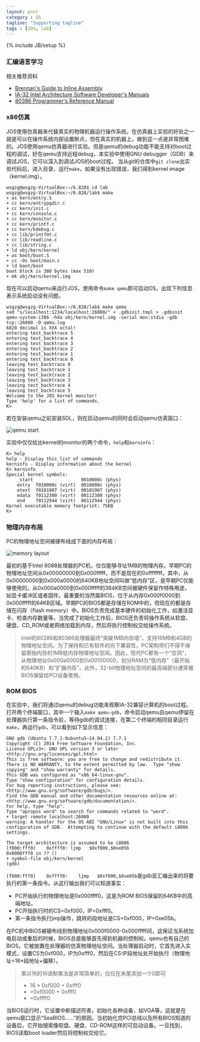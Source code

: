 ```yaml
---
layout: post
category : OS
tagline: "Supporting tagline"
tags : [JOS, lab]
---
```

{% include JB/setup %}

### 汇编语言学习

相关推荐资料

- [Brennan's Guide to Inline Assembly](http://www.delorie.com/djgpp/doc/brennan/brennan_att_inline_djgpp.html)
- [IA-32 Intel Architecture Software Developer's Manuals](http://www.intel.com/content/www/us/en/processors/architectures-software-developer-manuals.html)
- [80386 Programmer's Reference Manual](http://pdosnew.csail.mit.edu/6.828/2014/readings/i386/toc.htm)

### x86仿真

JOS使用仿真器来代替真实的物理机器运行操作系统。在仿真器上实验的好处之一就是可以在操作系统内部设置断点，但在真实的机器上，做到这一点是非常困难的。JOS使用qemu仿真器进行实验。但是qemu的debug功能不能支持对boot过程的调试，好在qemu支持远程debug，本实验中使用GNU debugger（GDB）来调试JOS，它可以深入到调试JOS的boot过程。
当从git的仓库中`git clone`出实验代码后，进入目录，运行`make`，如果没有出现错误，我们得到kernel image（kernel.img）。

<!-- more -->

	wsgzg@wsgzg-VirtualBox:~/6.828$ cd lab
	wsgzg@wsgzg-VirtualBox:~/6.828/lab$ make
	+ as kern/entry.S
	+ cc kern/entrypgdir.c
	+ cc kern/init.c
	+ cc kern/console.c
	+ cc kern/monitor.c
	+ cc kern/printf.c
	+ cc kern/kdebug.c
	+ cc lib/printfmt.c
	+ cc lib/readline.c
	+ cc lib/string.c
	+ ld obj/kern/kernel
	+ as boot/boot.S
	+ cc -Os boot/main.c
	+ ld boot/boot
	boot block is 380 bytes (max 510)
	+ mk obj/kern/kernel.img

现在可以启动qemu来运行JOS，使用命令`make qemu`即可启动OS，出现下列信息表示系统启动没有问题。

	wsgzg@wsgzg-VirtualBox:~/6.828/lab$ make qemu
	sed "s/localhost:1234/localhost:26000/" < .gdbinit.tmpl > .gdbinit
	qemu-system-i386 -hda obj/kern/kernel.img -serial mon:stdio -gdb tcp::26000 -D qemu.log 
	6828 decimal is XXX octal!
	entering test_backtrace 5
	entering test_backtrace 4
	entering test_backtrace 3
	entering test_backtrace 2
	entering test_backtrace 1
	entering test_backtrace 0
	leaving test_backtrace 0
	leaving test_backtrace 1
	leaving test_backtrace 2
	leaving test_backtrace 3
	leaving test_backtrace 4
	leaving test_backtrace 5
	Welcome to the JOS kernel monitor!
	Type 'help' for a list of commands.
	K>

若在安装qemu之前安装SDL，则在启动qemu的同时会启动qemu仿真窗口：

![qemu start](/assets/images/qemu.png)

实验中仅仅给出kernel的monitor的两个命令，`help`和`kerninfo`：

	K> help
	help - Display this list of commands
	kerninfo - Display information about the kernel
	K> kerninfo
	Special kernel symbols:
  		_start                  0010000c (phys)
  		entry  f010000c (virt)  0010000c (phys)
  		etext  f0101907 (virt)  00101907 (phys)
  		edata  f0112300 (virt)  00112300 (phys)
  		end    f0112944 (virt)  00112944 (phys)
	Kernel executable memory footprint: 75KB
	K>

### 物理内存布局

PC的物理地址空间被硬布线成下面的内存布局：

![memory layout](/assets/images/memory_layout.png)

最初的基于Intel 8088处理器的PC机，仅仅能够寻址1MB的物理内存。早期PC的物理地址空间从0x00000000到0x000fffff，而不是现在的0xffffffff。其中，从0x00000000到0x000a0000的640KB地址空间叫做“低内存”区，是早期PC仅能够使用的。从0x000a0000到0x000fffff的384KB空间被硬件保留作特殊用途，如显卡缓冲区或者固件。最重要的当然属BIOS，位于从内存0x000f0000到0x000fffff的64KB区域。早期PC的BIOS都是存储在ROM中的，但现在的都是存储在闪存（flash memory）中。BIOS负责完成基本硬件的初始化工作，如激活显卡、检查内存数量等。当完成了初始化工作后，BIOS还负责将操作系统从软盘、硬盘、CD\_ROM或者网络加载到内存，然后将执行控制权交给操作系统。

> Intel的80286和80386处理器最终“突破1MB内存墙”，支持16MB和4GB的物理地址空间。为了保持和已有软件的向下兼容性，PC架构师们不得不保留原始内存的1MB低内存物理地址空间。因此，现代PC都有一个“空洞”，从物理地址0x000a0000到0x00100000，划分RAM为“低内存”（最开始的640KB）和“扩展内存”。此外，32-bit物理地址空间的最高端部分通常被BIOS保留给PCI设备使用。

### ROM BIOS
在实验中，我们将通过qemu的debug功能来观察IA-32兼容计算机的boot过程。
打开两个终端窗口，其中一个输入`make qemu-gdb`，命令启动qemu且qemu停留在处理器执行第一条指令前，等待gdb的调试连接，在第二个终端的相同目录运行`make`，再运行`gdb`，可以看到如下显示信息：

	GNU gdb (Ubuntu 7.7.1-0ubuntu5~14.04.2) 7.7.1
	Copyright (C) 2014 Free Software Foundation, Inc.
	License GPLv3+: GNU GPL version 3 or later <http://gnu.org/licenses/gpl.html>
	This is free software: you are free to change and redistribute it.
	There is NO WARRANTY, to the extent permitted by law.  Type "show copying" and "show warranty" for details.
	This GDB was configured as "x86_64-linux-gnu".
	Type "show configuration" for configuration details.
	For bug reporting instructions, please see:
	<http://www.gnu.org/software/gdb/bugs/>.
	Find the GDB manual and other documentation resources online at:
	<http://www.gnu.org/software/gdb/documentation/>.
	For help, type "help".
	Type "apropos word" to search for commands related to "word".
	+ target remote localhost:26000
	warning: A handler for the OS ABI "GNU/Linux" is not built into this configuration of GDB.  Attempting to continue with the default i8086 settings.
	
	The target architecture is assumed to be i8086
	[f000:fff0]    0xffff0:	ljmp   $0xf000,$0xe05b
	0x0000fff0 in ?? ()
	+ symbol-file obj/kern/kernel
	(gdb)
    
`[f000:fff0]    0xffff0:	ljmp   $0xf000,$0xe05b`是gdb反汇编出来的将要执行的第一条指令。从这行输出我们可以知道事实：

- PC开始执行的物理地址是0x000ffff0，这是为ROM BIOS保留的64KB中的高端地址。
- PC开始执行时的CS=0xf000，IP=0xfff0。
- 第一条指令执行jmp操作，跳转的段地址是CS=0xf000，IP=0xe05b。

在PC机中BIOS被硬布线到物理地址0x000f0000-0x000fffff间，这保证当系统加电启动或重启的时候，BIOS总是能够首先得到机器的控制权。qemu也有自己的BIOS，它被放置在处理器的仿真物理地址空间。当处理器启动时，它首先进入实模式，设置CS为0xf000，IP为0xfff0，然后在CS:IP段地址处开始执行（物理地址=16\*段地址+偏移）。

>乘以16的16进制乘法是非常简单的，仅仅在末尾添加一个0即可
>
>- 16 \* 0xf000 + 0xfff0
>- =0xf0000 + 0xfff0
>- =0xffff0

当BIOS运行时，它设置中断描述符表，初始化各种设备，如VGA等，这就是在qemu窗口显示“SeaBIOS……”的原因。当初始化完PCI总线以及所有BIOS知道的设备后，它开始搜索像软盘、硬盘、CD-ROM这样的可启动设备。一旦找到，BIOS读取boot loader然后将控制权交给它。






